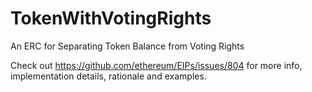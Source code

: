 # TokenWithVotingRights
An ERC for Separating Token Balance from Voting Rights

Check out https://github.com/ethereum/EIPs/issues/804 for more info, implementation details, rationale and examples.
